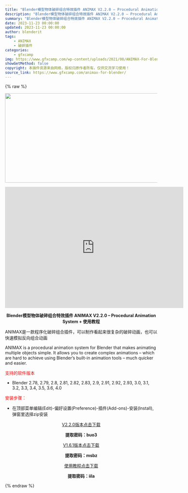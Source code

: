 ```yaml
---
title: "Blender模型物体破碎组合特效插件 ANIMAX V2.2.0 – Procedural Animation System + 使用教程"
description: "Blender模型物体破碎组合特效插件 ANIMAX V2.2.0 – Procedural Animation System + 使用教程 ANIMAX是一款程序化破碎组合插件，可以制作..."
summary: "Blender模型物体破碎组合特效插件 ANIMAX V2.2.0 – Procedural Animation System + 使用教程 ANIMAX是一款程序化破碎组合插件，可以制作..."
date: 2023-11-23 00:00:00
updated: 2023-11-23 00:00:00
author: blenderit
tags: 
    - ANIMAX
    - 破碎插件
categories:
    - gfxcamp
img: https://www.gfxcamp.com/wp-content/uploads/2021/08/ANIMAX-For-Blender.jpg
showGetMethod: false
copyright: 本插件资源来自网络，版权归原作者所有，仅供交流学习使用！
source_link: https://www.gfxcamp.com/animax-for-blender/
---
```


{% raw %}
<div><p><img decoding="async" class="aligncenter size-full wp-image-97254" src="https://www.gfxcamp.com/wp-content/uploads/2021/08/ANIMAX-For-Blender.jpg" data-src="https://www.gfxcamp.com/wp-content/uploads/2021/08/ANIMAX-For-Blender.jpg" alt="" width="590" height="295" data-srcset="https://www.gfxcamp.com/wp-content/uploads/2021/08/ANIMAX-For-Blender.jpg 590w, https://www.gfxcamp.com/wp-content/uploads/2021/08/ANIMAX-For-Blender-150x75.jpg 150w" data-sizes="(max-width: 590px) 100vw, 590px"></p><p style="text-align: center;"><iframe loading="lazy" src="https://player.youku.com/embed/XNTE5NDA1OTQyOA==" width="590" height="400" frameborder="0" allowfullscreen="allowfullscreen"></iframe></p><p style="text-align: center;"><strong>Blender模型物体破碎组合特效插件 ANIMAX V2.2.0 – Procedural Animation System + 使用教程</strong></p><p>ANIMAX是一款程序化破碎组合插件，可以制作看起来很复杂的破碎动画，也可以快速模拟反向组合动画</p><p>ANIMAX is a procedural animation system for Blender that makes animating multiple objects simple. It allows you to create complex animations – which are hard to achieve using Blender’s built-in animation tools – much quicker and easier.</p><p><span style="color: #ff0000;">支持的软件版本</span></p><ul>
<li>Blender 2.78, 2.79, 2.8, 2.81, 2.82, 2.83, 2.9, 2.91, 2.92, 2.93, 3.0, 3.1, 3.2, 3.3, 3.4, 3.5, 3.6, 4.0</li>
</ul><p><span style="color: #ff0000;">安装步骤：</span></p><ul>
<li>在顶部菜单编辑(Edit)-偏好设置(Preference)-插件(Add-ons)-安装(Install),弹窗里选择zip安装</li>
</ul><p style="text-align: center;"><a class="maxbutton-3 maxbutton maxbutton-baidu" target="_blank" rel="noopener" href="https://pan.baidu.com/s/1z9opGrpaloovQn1Q8OWNjA?pwd=buo3"><span class="mb-text">V2.2.0版本点击下载</span></a></p><p style="text-align: center;"><strong>提取密码：buo3</strong></p><p style="text-align: center;"><a class="maxbutton-3 maxbutton maxbutton-baidu" target="_blank" rel="noopener" href="https://pan.baidu.com/s/1M65EaMHrQGY-RCj1tXO4Yw?pwd=msbz"><span class="mb-text">V1.6.1版本点击下载</span></a></p><p style="text-align: center;"><strong>提取密码：msbz</strong></p><p style="text-align: center;"><a class="maxbutton-3 maxbutton maxbutton-baidu" target="_blank" rel="noopener" href="https://pan.baidu.com/s/1IpjQI14fR5OVbvwPREhDmg?pwd=iila"><span class="mb-text">使用教程点击下载</span></a></p><p style="text-align: center;"><strong>提取密码：iila</strong></p></div>
<div style="display: none">gfxcamp</div>
{% endraw %}